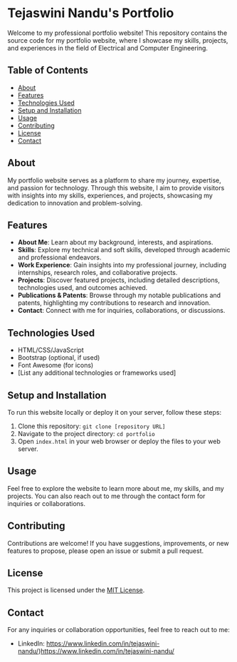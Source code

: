 
# Tejaswini Nandu's Portfolio

Welcome to my professional portfolio website! This repository contains the source code for my portfolio website, where I showcase my skills, projects, and experiences in the field of Electrical and Computer Engineering.

## Table of Contents
- [About](#about)
- [Features](#features)
- [Technologies Used](#technologies-used)
- [Setup and Installation](#setup-and-installation)
- [Usage](#usage)
- [Contributing](#contributing)
- [License](#license)
- [Contact](#contact)

## About
My portfolio website serves as a platform to share my journey, expertise, and passion for technology. Through this website, I aim to provide visitors with insights into my skills, experiences, and projects, showcasing my dedication to innovation and problem-solving.

## Features
- **About Me**: Learn about my background, interests, and aspirations.
- **Skills**: Explore my technical and soft skills, developed through academic and professional endeavors.
- **Work Experience**: Gain insights into my professional journey, including internships, research roles, and collaborative projects.
- **Projects**: Discover featured projects, including detailed descriptions, technologies used, and outcomes achieved.
- **Publications & Patents**: Browse through my notable publications and patents, highlighting my contributions to research and innovation.
- **Contact**: Connect with me for inquiries, collaborations, or discussions.

## Technologies Used
- HTML/CSS/JavaScript
- Bootstrap (optional, if used)
- Font Awesome (for icons)
- [List any additional technologies or frameworks used]

## Setup and Installation
To run this website locally or deploy it on your server, follow these steps:
1. Clone this repository: `git clone [repository URL]`
2. Navigate to the project directory: `cd portfolio`
3. Open `index.html` in your web browser or deploy the files to your web server.

## Usage
Feel free to explore the website to learn more about me, my skills, and my projects. You can also reach out to me through the contact form for inquiries or collaborations.

## Contributing
Contributions are welcome! If you have suggestions, improvements, or new features to propose, please open an issue or submit a pull request.

## License
This project is licensed under the [MIT License](LICENSE).

## Contact
For any inquiries or collaboration opportunities, feel free to reach out to me:

- LinkedIn: https://www.linkedin.com/in/tejaswini-nandu/)https://www.linkedin.com/in/tejaswini-nandu/


